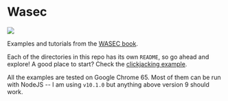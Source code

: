 # Wasec

![](https://raw.githubusercontent.com/odino/wasec/master/clickjacking/cover.png)

Examples and tutorials from the [WASEC book](https://leanpub.com/wasec).

Each of the directories in this repo has its own `README`, so go ahead and explore!
A good place to start? Check the [clickjacking example](https://github.com/odino/wasec/tree/master/clickjacking).

All the examples are tested on Google Chrome 65. Most of them can be run with
NodeJS -- I am using `v10.1.0` but anything above version 9 should work.
